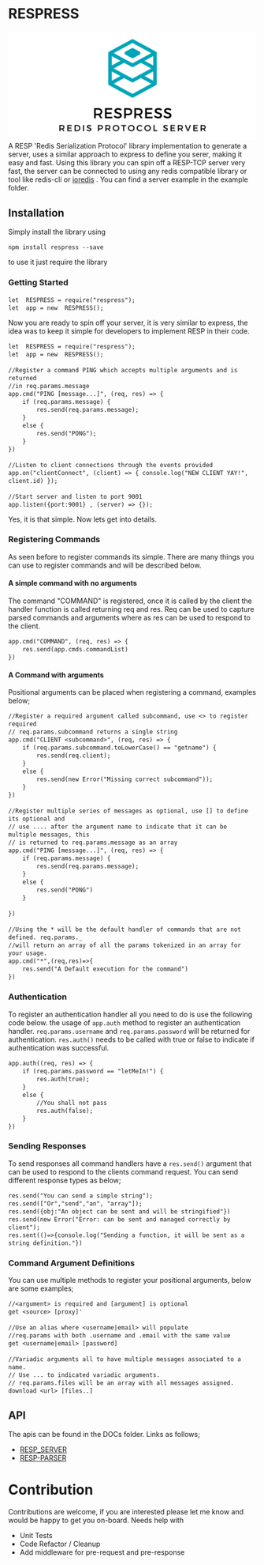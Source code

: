 
# RESPRESS 
![enter image description here](https://github.com/ywadi/respress/raw/5abe18a745ca2fc0e54629e84b77dae584c1eb35/assets/respress.png)
A RESP 'Redis Serialization Protocol' library implementation to generate a server, uses a similar approach to express to define you serer, making it easy and fast.
Using this library you can spin off a RESP-TCP server very fast, the server can be connected to using any redis compatible library or tool like redis-cli or [ioredis](https://www.npmjs.com/package/ioredis) .
You can find a server example in the example folder. 
## Installation 
Simply install the library using 

    npm install respress --save
 to use it just require the library

### Getting Started
    let  RESPRESS = require("respress");
    let  app = new  RESPRESS();
Now you are ready to spin off your server, it is very similar to express, the idea was to keep it simple for developers to implement RESP in their code.

    let  RESPRESS = require("respress");
    let  app = new  RESPRESS();
    
    //Register a command PING which accepts multiple arguments and is returned 
    //in req.params.message
    app.cmd("PING [message...]", (req, res) => {
        if (req.params.message) {
            res.send(req.params.message);
        }
        else {
            res.send("PONG");
        }
    })
    
    //Listen to client connections through the events provided 
    app.on("clientConnect", (client) => { console.log("NEW CLIENT YAY!", client.id) });

    //Start server and listen to port 9001
    app.listen({port:9001} , (server) => {});

Yes, it is that simple. Now lets get into details. 

### Registering Commands 
As seen before to register commands its simple. There are many things you can use to register commands and will be described below. 
#### A simple command with no arguments 
The command "COMMAND" is registered, once it is called by the client the handler function is called returning req and res. Req can be used to capture parsed commands and arguments where as res can be used to respond to the client. 

    app.cmd("COMMAND", (req, res) => {
        res.send(app.cmds.commandList)
    })
    
#### A Command with arguments 
Positional arguments can be placed when registering a command, examples below; 

	//Register a required argument called subcommand, use <> to register required
	// req.params.subcommand returns a single string 
    app.cmd("CLIENT <subcommand>", (req, res) => {
        if (req.params.subcommand.toLowerCase() == "getname") {
            res.send(req.client);
        }
        else {
            res.send(new Error("Missing correct subcommand"));
        }
    })
    
    //Register multiple series of messages as optional, use [] to define its optional and
    // use .... after the argument name to indicate that it can be multiple messages, this 
    // is returned to req.params.message as an array
    app.cmd("PING [message...]", (req, res) => {
        if (req.params.message) {
            res.send(req.params.message);
        }
        else {
            res.send("PONG")
        }
    
    })
    
    //Using the * will be the default handler of commands that are not defined. req.params._ 
    //will return an array of all the params tokenized in an array for your usage.
    app.cmd("*",(req,res)=>{
        res.send("A Default execution for the command")
    })

### Authentication

To register an authentication handler all you need to do is use the following code below. the usage of `app.auth` method to register an authentication handler. `req.params.username` and `req.params.password` will be returned for authentication. `res.auth()` needs to be called with true or false to indicate if authentication was successful. 

    app.auth((req, res) => {
        if (req.params.password == "letMeIn!") {
            res.auth(true);
        }
        else {
            //You shall not pass
            res.auth(false);
        }
    })

### Sending Responses 
To send responses all command handlers have a `res.send()` argument that can be used to respond to the clients command request. You can send different response types as below;

    res.send("You can send a simple string");
    res.send(["Or","send","an", "array"]);
    res.send({obj:"An object can be sent and will be stringified"})
    res.send(new Error("Error: can be sent and managed correctly by client");
    res.sent(()=>{console.log("Sending a function, it will be sent as a string definition."})

### Command Argument Definitions 
You can use multiple methods to register your positional arguments, below are some examples;

    //<argument> is required and [argument] is optional 
    get <source> [proxy]'
    
    //Use an alias where <username|email> will populate 
    //req.params with both .username and .email with the same value
    get <username|email> [password]
    
    //Variadic arguments all to have multiple messages associated to a name. 
    // Use ... to indicated variadic arguments. 
    // req.params.files will be an array with all messages assigned.
    download <url> [files..]
## API
The apis can be found in the DOCs folder. Links as follows; 
- [RESP_SERVER](https://github.com/ywadi/respress/blob/main/docs/lib_server.md)  
- [RESP-PARSER](https://github.com/ywadi/respress/blob/main/docs/resp-parser.md)

# Contribution

Contributions are welcome, if you are interested please let me know and would be happy to get you on-board.
Needs help with 
- Unit Tests 
- Code Refactor / Cleanup 
- Add middleware for pre-request and pre-response 